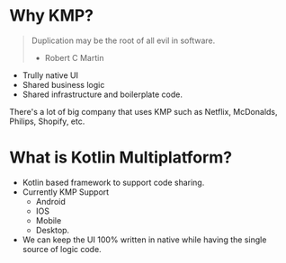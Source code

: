 # Why KMP?

> Duplication may be the root of all evil in software.
>
> - Robert C Martin

- Trully native UI
- Shared business logic
- Shared infrastructure and boilerplate code.

There's a lot of big company that uses KMP such as Netflix, McDonalds, Philips, Shopify, etc.

# What is Kotlin Multiplatform?

- Kotlin based framework to support code sharing.
- Currently KMP Support
  - Android
  - IOS
  - Mobile
  - Desktop.
- We can keep the UI 100% written in native while having the single source of logic code.
